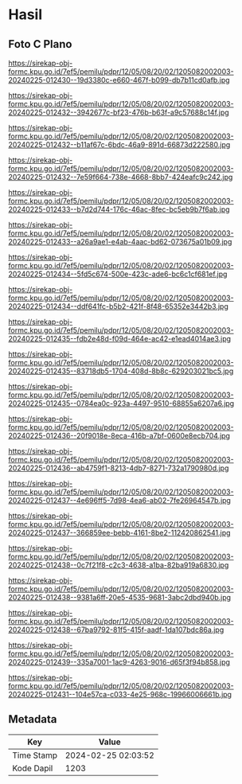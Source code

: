 # Hasil

## Foto C Plano

https://sirekap-obj-formc.kpu.go.id/7ef5/pemilu/pdpr/12/05/08/20/02/1205082002003-20240225-012430--19d3380c-e660-467f-b099-db7b11cd0afb.jpg

https://sirekap-obj-formc.kpu.go.id/7ef5/pemilu/pdpr/12/05/08/20/02/1205082002003-20240225-012432--3942677c-bf23-476b-b63f-a9c57688c14f.jpg

https://sirekap-obj-formc.kpu.go.id/7ef5/pemilu/pdpr/12/05/08/20/02/1205082002003-20240225-012432--b11af67c-6bdc-46a9-891d-66873d222580.jpg

https://sirekap-obj-formc.kpu.go.id/7ef5/pemilu/pdpr/12/05/08/20/02/1205082002003-20240225-012432--7e59f664-738e-4668-8bb7-424eafc9c242.jpg

https://sirekap-obj-formc.kpu.go.id/7ef5/pemilu/pdpr/12/05/08/20/02/1205082002003-20240225-012433--b7d2d744-176c-46ac-8fec-bc5eb9b7f6ab.jpg

https://sirekap-obj-formc.kpu.go.id/7ef5/pemilu/pdpr/12/05/08/20/02/1205082002003-20240225-012433--a26a9ae1-e4ab-4aac-bd62-073675a01b09.jpg

https://sirekap-obj-formc.kpu.go.id/7ef5/pemilu/pdpr/12/05/08/20/02/1205082002003-20240225-012434--5fd5c674-500e-423c-ade6-bc6c1cf681ef.jpg

https://sirekap-obj-formc.kpu.go.id/7ef5/pemilu/pdpr/12/05/08/20/02/1205082002003-20240225-012434--ddf641fc-b5b2-421f-8f48-65352e3442b3.jpg

https://sirekap-obj-formc.kpu.go.id/7ef5/pemilu/pdpr/12/05/08/20/02/1205082002003-20240225-012435--fdb2e48d-f09d-464e-ac42-e1ead4014ae3.jpg

https://sirekap-obj-formc.kpu.go.id/7ef5/pemilu/pdpr/12/05/08/20/02/1205082002003-20240225-012435--83718db5-1704-408d-8b8c-629203021bc5.jpg

https://sirekap-obj-formc.kpu.go.id/7ef5/pemilu/pdpr/12/05/08/20/02/1205082002003-20240225-012435--0784ea0c-923a-4497-9510-68855a6207a6.jpg

https://sirekap-obj-formc.kpu.go.id/7ef5/pemilu/pdpr/12/05/08/20/02/1205082002003-20240225-012436--20f9018e-8eca-416b-a7bf-0600e8ecb704.jpg

https://sirekap-obj-formc.kpu.go.id/7ef5/pemilu/pdpr/12/05/08/20/02/1205082002003-20240225-012436--ab4759f1-8213-4db7-8271-732a1790980d.jpg

https://sirekap-obj-formc.kpu.go.id/7ef5/pemilu/pdpr/12/05/08/20/02/1205082002003-20240225-012437--4e696ff5-7d98-4ea6-ab02-7fe26964547b.jpg

https://sirekap-obj-formc.kpu.go.id/7ef5/pemilu/pdpr/12/05/08/20/02/1205082002003-20240225-012437--366859ee-bebb-4161-8be2-112420862541.jpg

https://sirekap-obj-formc.kpu.go.id/7ef5/pemilu/pdpr/12/05/08/20/02/1205082002003-20240225-012438--0c7f21f8-c2c3-4638-a1ba-82ba919a6830.jpg

https://sirekap-obj-formc.kpu.go.id/7ef5/pemilu/pdpr/12/05/08/20/02/1205082002003-20240225-012438--9381a6ff-20e5-4535-9681-3abc2dbd940b.jpg

https://sirekap-obj-formc.kpu.go.id/7ef5/pemilu/pdpr/12/05/08/20/02/1205082002003-20240225-012438--67ba9792-81f5-415f-aadf-1da107bdc86a.jpg

https://sirekap-obj-formc.kpu.go.id/7ef5/pemilu/pdpr/12/05/08/20/02/1205082002003-20240225-012439--335a7001-1ac9-4263-9016-d65f3f94b858.jpg

https://sirekap-obj-formc.kpu.go.id/7ef5/pemilu/pdpr/12/05/08/20/02/1205082002003-20240225-012431--104e57ca-c033-4e25-968c-19966006661b.jpg


## Metadata

| Key        | Value               |
| ---------- | ------------------- |
| Time Stamp | 2024-02-25 02:03:52 |
| Kode Dapil | 1203                |



